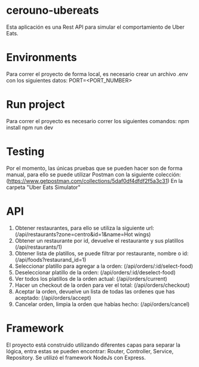 # cerouno-ubereats
Esta aplicación es una Rest API para simular el comportamiento de Uber Eats.

# Environments
Para correr el proyecto de forma local, es necesario crear un archivo .env con los
siguientes datos:
PORT=<PORT_NUMBER>

# Run project
Para correr el proyecto es necesario correr los siguientes comandos:
npm install
npm run dev

# Testing
Por el momento, las únicas pruebas que se pueden hacer son de forma manual, para ello se puede utilizar 
Postman con la siguiente colección:
(https://www.getpostman.com/collections/5daf0df4dfdf2f5a3c31)
En la carpeta "Uber Eats Simulator"

# API
1. Obtener restaurantes, para ello se utiliza la siguiente url:
(/api/restaurants?zone=centro&id=1&name=Hot wings)
2. Obtener un restaurante por id, devuelve el restaurante y sus platillos
(/api/restaurants/1)
3. Obtener lista de platillos, se puede filtrar por restaurante, nombre o id:
(/api/foods?restaurand_id=1)
4. Seleccionar platillo para agregar a la orden:
(/api/orders/:id/select-food)
5. Deseleccionar platillo de la orden:
(/api/orders/:id/deselect-food)
6. Ver todos los platillos de la orden actual:
(/api/orders/current)
7. Hacer un checkout de la orden para ver el total:
(/api/orders/checkout)
8. Aceptar la orden, devuelve un lista de todas las ordenes que has aceptado:
(/api/orders/accept)
9. Cancelar orden, limpia la orden que habías hecho:
(/api/orders/cancel)

# Framework
El proyecto está construido utilizando diferentes capas para separar la lógica, entra estas
se pueden encontrar: Router, Controller, Service, Repository. Se utilizó el framework NodeJs 
con Express.